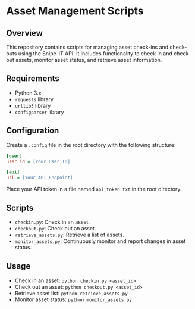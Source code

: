 
# Asset Management Scripts

## Overview
This repository contains scripts for managing asset check-ins and check-outs using the Snipe-IT API. It includes functionality to check in and check out assets, monitor asset status, and retrieve asset information.

## Requirements
- Python 3.x
- `requests` library
- `urllib3` library
- `configparser` library

## Configuration
Create a `.config` file in the root directory with the following structure:

```ini
[user]
user_id = [Your_User_ID]

[api]
url = [Your_API_Endpoint]
```

Place your API token in a file named `api_token.txt` in the root directory.

## Scripts
- `checkin.py`: Check in an asset.
- `checkout.py`: Check out an asset.
- `retrieve_assets.py`: Retrieve a list of assets.
- `monitor_assets.py`: Continuously monitor and report changes in asset status.

## Usage
- Check in an asset: `python checkin.py <asset_id>`
- Check out an asset: `python checkout.py <asset_id>`
- Retrieve asset list: `python retrieve_assets.py`
- Monitor asset status: `python monitor_assets.py`
